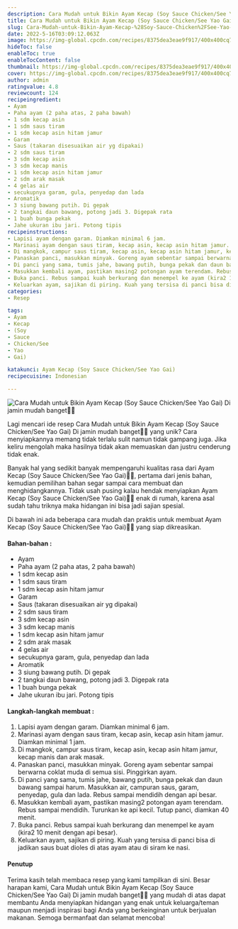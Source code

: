 ```yaml
---
description: Cara Mudah untuk Bikin Ayam Kecap (Soy Sauce Chicken/See Yao Gai) Di jamin mudah banget"
title: Cara Mudah untuk Bikin Ayam Kecap (Soy Sauce Chicken/See Yao Gai) Di jamin mudah banget
slug: Cara-Mudah-untuk-Bikin-Ayam-Kecap-%28Soy-Sauce-Chicken%2FSee-Yao-Gai%29-Di-jamin-mudah-banget
date: 2022-5-16T03:09:12.063Z
image: https://img-global.cpcdn.com/recipes/8375dea3eae9f917/400x400cq70/photo.jpg
hideToc: false
enableToc: true
enableTocContent: false
thumbnail: https://img-global.cpcdn.com/recipes/8375dea3eae9f917/400x400cq70/photo.jpg
cover: https://img-global.cpcdn.com/recipes/8375dea3eae9f917/400x400cq70/photo.jpg
author: admin
ratingvalue: 4.8
reviewcount: 124
recipeingredient:
- Ayam
- Paha ayam (2 paha atas, 2 paha bawah)
- 1 sdm kecap asin
- 1 sdm saus tiram
- 1 sdm kecap asin hitam jamur
- Garam
- Saus (takaran disesuaikan air yg dipakai)
- 2 sdm saus tiram
- 3 sdm kecap asin
- 3 sdm kecap manis
- 1 sdm kecap asin hitam jamur
- 2 sdm arak masak
- 4 gelas air
- secukupnya garam, gula, penyedap dan lada
- Aromatik
- 3 siung bawang putih. Di gepak
- 2 tangkai daun bawang, potong jadi 3. Digepak rata
- 1 buah bunga pekak
- Jahe ukuran ibu jari. Potong tipis
recipeinstructions:
- Lapisi ayam dengan garam. Diamkan minimal 6 jam.
- Marinasi ayam dengan saus tiram, kecap asin, kecap asin hitam jamur. Diamkan minimal 1 jam.
- Di mangkok, campur saus tiram, kecap asin, kecap asin hitam jamur, kecap manis dan arak masak.
- Panaskan panci, masukkan minyak. Goreng ayam sebentar sampai berwarna coklat muda di semua sisi. Pinggirkan ayam.
- Di panci yang sama, tumis jahe, bawang putih, bunga pekak dan daun bawang sampai harum. Masukkan air, campuran saus, garam, penyedap, gula dan lada. Rebus sampai mendidih dengan api besar.
- Masukkan kembali ayam, pastikan masing2 potongan ayam terendam. Rebus sampai mendidih. Turunkan ke api kecil. Tutup panci, diamkan 40 menit.
- Buka panci. Rebus sampai kuah berkurang dan menempel ke ayam (kira2 10 menit dengan api besar).
- Keluarkan ayam, sajikan di piring. Kuah yang tersisa di panci bisa di jadikan saus buat dioles di atas ayam atau di siram ke nasi.
categories:
- Resep

tags:
- Ayam
- Kecap
- (Soy
- Sauce
- Chicken/See
- Yao
- Gai)

katakunci: Ayam Kecap (Soy Sauce Chicken/See Yao Gai)
recipecuisine: Indonesian

---
```


![Cara Mudah untuk Bikin Ayam Kecap (Soy Sauce Chicken/See Yao Gai) Di jamin mudah banget👩‍🍳](https://img-global.cpcdn.com/recipes/8375dea3eae9f917/400x400cq70/photo.jpg)

Lagi mencari ide resep Cara Mudah untuk Bikin Ayam Kecap (Soy Sauce Chicken/See Yao Gai) Di jamin mudah banget👩‍🍳 yang unik? Cara menyiapkannya memang tidak terlalu sulit namun tidak gampang juga. Jika keliru mengolah maka hasilnya tidak akan memuaskan dan justru cenderung tidak enak.

Banyak hal yang sedikit banyak mempengaruhi kualitas rasa dari Ayam Kecap (Soy Sauce Chicken/See Yao Gai)👩‍🍳, pertama dari jenis bahan, kemudian pemilihan bahan segar sampai cara membuat dan menghidangkannya. Tidak usah pusing kalau hendak menyiapkan Ayam Kecap (Soy Sauce Chicken/See Yao Gai)👩‍🍳 enak di rumah, karena asal sudah tahu triknya maka hidangan ini bisa jadi sajian spesial.

Di bawah ini ada beberapa cara mudah dan praktis untuk membuat Ayam Kecap (Soy Sauce Chicken/See Yao Gai)👩‍🍳 yang siap dikreasikan.

<!--inarticleads1-->

#### Bahan-bahan :

- Ayam
- Paha ayam (2 paha atas, 2 paha bawah)
- 1 sdm kecap asin
- 1 sdm saus tiram
- 1 sdm kecap asin hitam jamur
- Garam
- Saus (takaran disesuaikan air yg dipakai)
- 2 sdm saus tiram
- 3 sdm kecap asin
- 3 sdm kecap manis
- 1 sdm kecap asin hitam jamur
- 2 sdm arak masak
- 4 gelas air
- secukupnya garam, gula, penyedap dan lada
- Aromatik
- 3 siung bawang putih. Di gepak
- 2 tangkai daun bawang, potong jadi 3. Digepak rata
- 1 buah bunga pekak
- Jahe ukuran ibu jari. Potong tipis

<!--inarticleads2-->

#### Langkah-langkah membuat :

1. Lapisi ayam dengan garam. Diamkan minimal 6 jam.
1. Marinasi ayam dengan saus tiram, kecap asin, kecap asin hitam jamur. Diamkan minimal 1 jam.
1. Di mangkok, campur saus tiram, kecap asin, kecap asin hitam jamur, kecap manis dan arak masak.
1. Panaskan panci, masukkan minyak. Goreng ayam sebentar sampai berwarna coklat muda di semua sisi. Pinggirkan ayam.
1. Di panci yang sama, tumis jahe, bawang putih, bunga pekak dan daun bawang sampai harum. Masukkan air, campuran saus, garam, penyedap, gula dan lada. Rebus sampai mendidih dengan api besar.
1. Masukkan kembali ayam, pastikan masing2 potongan ayam terendam. Rebus sampai mendidih. Turunkan ke api kecil. Tutup panci, diamkan 40 menit.
1. Buka panci. Rebus sampai kuah berkurang dan menempel ke ayam (kira2 10 menit dengan api besar).
1. Keluarkan ayam, sajikan di piring. Kuah yang tersisa di panci bisa di jadikan saus buat dioles di atas ayam atau di siram ke nasi.

#### Penutup

Terima kasih telah membaca resep yang kami tampilkan di sini. Besar harapan kami, Cara Mudah untuk Bikin Ayam Kecap (Soy Sauce Chicken/See Yao Gai) Di jamin mudah banget👩‍🍳 yang mudah di atas dapat membantu Anda menyiapkan hidangan yang enak untuk keluarga/teman maupun menjadi inspirasi bagi Anda yang berkeinginan untuk berjualan makanan. Semoga bermanfaat dan selamat mencoba!